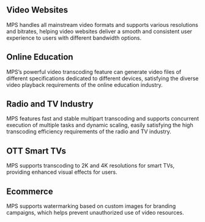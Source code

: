 ## Video Websites
MPS handles all mainstream video formats and supports various resolutions and bitrates, helping video websites deliver a smooth and consistent user experience to users with different bandwidth options.

## Online Education
MPS’s powerful video transcoding feature can generate video files of different specifications dedicated to different devices, satisfying the diverse video playback requirements of the online education industry.

## Radio and TV Industry
MPS features fast and stable multipart transcoding and supports concurrent execution of multiple tasks and dynamic scaling, easily satisfying the high transcoding efficiency requirements of the radio and TV industry.

## OTT Smart TVs
MPS supports transcoding to 2K and 4K resolutions for smart TVs, providing enhanced visual effects for users.

## Ecommerce
MPS supports watermarking based on custom images for branding campaigns, which helps prevent unauthorized use of video resources.
